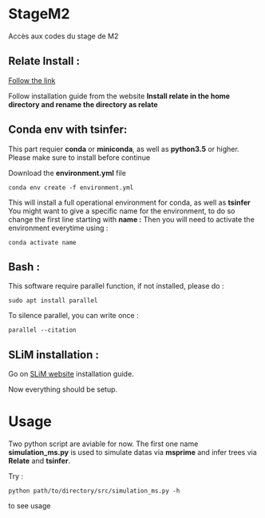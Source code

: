 # StageM2
Accès aux codes du stage de M2

## Relate Install :

[Follow the link](https://myersgroup.github.io/relate/)

Follow installation guide from the website
<strong>Install relate in the home directory and rename the directory as relate </strong>

## Conda env with tsinfer:

This part requier **conda** or **miniconda**, as well as **python3.5** or higher.
Please make sure to install before continue

Download the **environment.yml** file 
```shell
conda env create -f environment.yml
```
This will install a full operational environment for conda, as well as **tsinfer**
You might want to give a specific name for the environment, to do so change the first line starting with **name :**
Then you will need to activate the environment everytime using :
```shell
conda activate name
```

## Bash :

This software require parallel function, if not installed, please do :
```shell
sudo apt install parallel
```

To silence parallel, you can write once :
```shell
parallel --citation
```
## SLiM installation :
Go on [SLiM website](https://messerlab.org/slim/) installation guide.

Now everything should be setup.

# Usage

Two python script are aviable for now. The first one name **simulation_ms.py** is used to simulate datas via **msprime** and infer trees via **Relate** and **tsinfer**. 

Try :
``` shell
python path/to/directory/src/simulation_ms.py -h
```
to see usage
